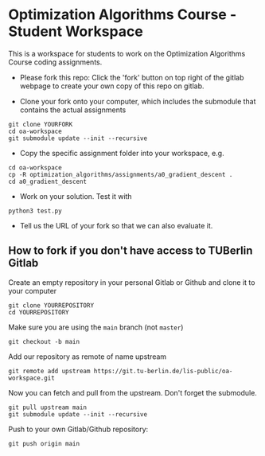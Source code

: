 # Optimization Algorithms Course - Student Workspace

This is a workspace for students to work on the Optimization Algorithms
Course coding assignments.

* Please fork this repo: Click the 'fork' button on top right of the gitlab webpage to create your own copy of this repo on gitlab.

* Clone your fork onto your computer, which includes the submodule that contains the actual assignments
```
git clone YOURFORK
cd oa-workspace
git submodule update --init --recursive
```

* Copy the specific assignment folder into your workspace, e.g.
```
cd oa-workspace
cp -R optimization_algorithms/assignments/a0_gradient_descent .
cd a0_gradient_descent
```

* Work on your solution. Test it with
```
python3 test.py
```

* Tell us the URL of your fork so that we can also evaluate it.

## How to fork if you don't have access to TUBerlin Gitlab

Create an empty repository in your personal Gitlab or Github and clone it to your computer

```
git clone YOURREPOSITORY
cd YOURREPOSITORY
```

Make sure you are using the `main` branch (not `master`)

```
git checkout -b main
```

Add our repository as remote of name upstream

```
git remote add upstream https://git.tu-berlin.de/lis-public/oa-workspace.git
```

Now you can fetch and pull from the upstream. Don't forget the submodule. 

```
git pull upstream main
git submodule update --init --recursive
```

Push to your own Gitlab/Github repository:

```
git push origin main
```
